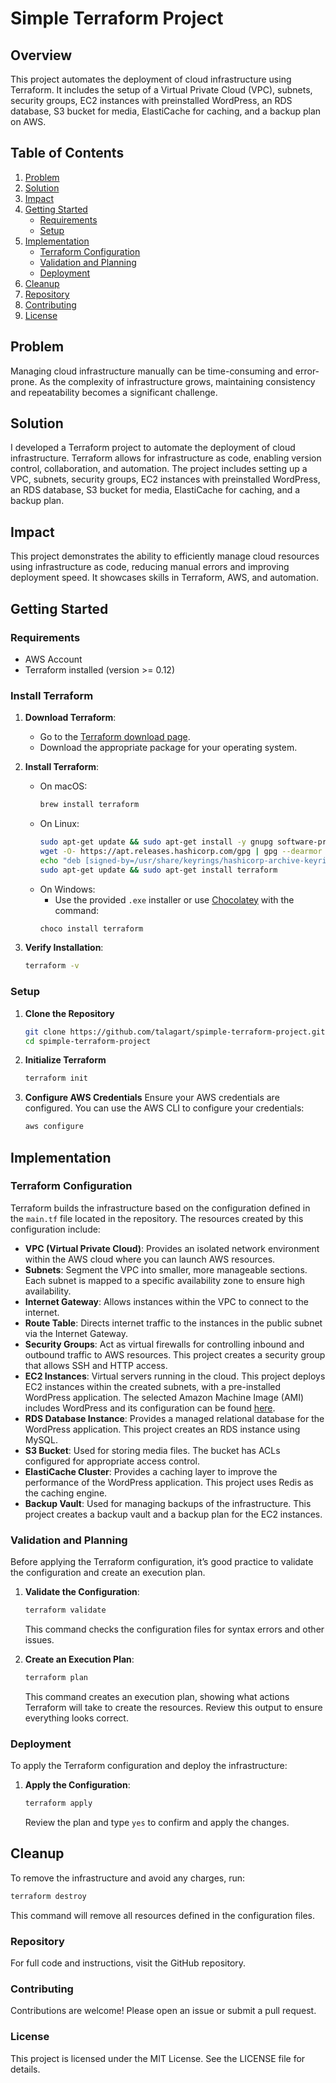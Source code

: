 # Simple Terraform Project

## Overview
This project automates the deployment of cloud infrastructure using Terraform. It includes the setup of a Virtual Private Cloud (VPC), subnets, security groups, EC2 instances with preinstalled WordPress, an RDS database, S3 bucket for media, ElastiCache for caching, and a backup plan on AWS.

## Table of Contents
1. [Problem](#problem)
2. [Solution](#solution)
3. [Impact](#impact)
4. [Getting Started](#getting-started)
   - [Requirements](#requirements)
   - [Setup](#setup)
5. [Implementation](#implementation)
   - [Terraform Configuration](#terraform-configuration)
   - [Validation and Planning](#validation-and-planning)
   - [Deployment](#deployment)
6. [Cleanup](#cleanup)
7. [Repository](#repository)
8. [Contributing](#contributing)
9. [License](#license)

## Problem
Managing cloud infrastructure manually can be time-consuming and error-prone. As the complexity of infrastructure grows, maintaining consistency and repeatability becomes a significant challenge.

## Solution
I developed a Terraform project to automate the deployment of cloud infrastructure. Terraform allows for infrastructure as code, enabling version control, collaboration, and automation. The project includes setting up a VPC, subnets, security groups, EC2 instances with preinstalled WordPress, an RDS database, S3 bucket for media, ElastiCache for caching, and a backup plan.

## Impact
This project demonstrates the ability to efficiently manage cloud resources using infrastructure as code, reducing manual errors and improving deployment speed. It showcases skills in Terraform, AWS, and automation.

## Getting Started

### Requirements
- AWS Account
- Terraform installed (version >= 0.12)

### Install Terraform
1. **Download Terraform**:
    - Go to the [Terraform download page](https://www.terraform.io/downloads.html).
    - Download the appropriate package for your operating system.

2. **Install Terraform**:
    - On macOS:
      ```sh
      brew install terraform
      ```
    - On Linux:
      ```sh
      sudo apt-get update && sudo apt-get install -y gnupg software-properties-common
      wget -O- https://apt.releases.hashicorp.com/gpg | gpg --dearmor | sudo tee /usr/share/keyrings/hashicorp-archive-keyring.gpg
      echo "deb [signed-by=/usr/share/keyrings/hashicorp-archive-keyring.gpg] https://apt.releases.hashicorp.com $(lsb_release -cs) main" | sudo tee /etc/apt/sources.list.d/hashicorp.list
      sudo apt-get update && sudo apt-get install terraform
      ```
    - On Windows:
      - Use the provided `.exe` installer or use [Chocolatey](https://chocolatey.org/) with the command:
      ```sh
      choco install terraform
      ```

3. **Verify Installation**:
    ```sh
    terraform -v
    ```

### Setup

1. **Clone the Repository**
    ```sh
    git clone https://github.com/talagart/spimple-terraform-project.git
    cd spimple-terraform-project
    ```

2. **Initialize Terraform**
    ```sh
    terraform init
    ```

3. **Configure AWS Credentials**
    Ensure your AWS credentials are configured. You can use the AWS CLI to configure your credentials:
    ```sh
    aws configure
    ```

## Implementation

### Terraform Configuration

Terraform builds the infrastructure based on the configuration defined in the `main.tf` file located in the repository. The resources created by this configuration include:

- **VPC (Virtual Private Cloud)**: Provides an isolated network environment within the AWS cloud where you can launch AWS resources.
- **Subnets**: Segment the VPC into smaller, more manageable sections. Each subnet is mapped to a specific availability zone to ensure high availability.
- **Internet Gateway**: Allows instances within the VPC to connect to the internet.
- **Route Table**: Directs internet traffic to the instances in the public subnet via the Internet Gateway.
- **Security Groups**: Act as virtual firewalls for controlling inbound and outbound traffic to AWS resources. This project creates a security group that allows SSH and HTTP access.
- **EC2 Instances**: Virtual servers running in the cloud. This project deploys EC2 instances within the created subnets, with a pre-installed WordPress application. The selected Amazon Machine Image (AMI) includes WordPress and its configuration can be found [here](https://docs.bitnami.com/aws/apps/wordpress-pro/).
- **RDS Database Instance**: Provides a managed relational database for the WordPress application. This project creates an RDS instance using MySQL.
- **S3 Bucket**: Used for storing media files. The bucket has ACLs configured for appropriate access control.
- **ElastiCache Cluster**: Provides a caching layer to improve the performance of the WordPress application. This project uses Redis as the caching engine.
- **Backup Vault**: Used for managing backups of the infrastructure. This project creates a backup vault and a backup plan for the EC2 instances.

### Validation and Planning

Before applying the Terraform configuration, it’s good practice to validate the configuration and create an execution plan.

1. **Validate the Configuration**:
    ```sh
    terraform validate
    ```
    This command checks the configuration files for syntax errors and other issues.

2. **Create an Execution Plan**:
    ```sh
    terraform plan
    ```
    This command creates an execution plan, showing what actions Terraform will take to create the resources. Review this output to ensure everything looks correct.

### Deployment

To apply the Terraform configuration and deploy the infrastructure:

1. **Apply the Configuration**:
    ```sh
    terraform apply
    ```
    Review the plan and type `yes` to confirm and apply the changes.

## Cleanup

To remove the infrastructure and avoid any charges, run:
```sh
terraform destroy
```
This command will remove all resources defined in the configuration files.

### Repository
For full code and instructions, visit the GitHub repository.

### Contributing
Contributions are welcome! Please open an issue or submit a pull request.

### License
This project is licensed under the MIT License. See the LICENSE file for details.

